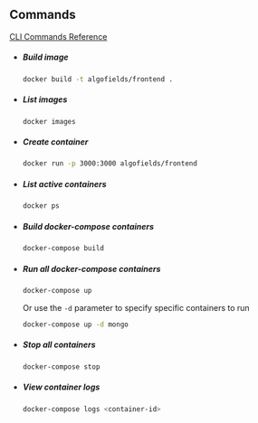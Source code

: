 ## Commands

[CLI Commands Reference](https://docs.docker.com/engine/reference/commandline/cli/)

- ##### Build image

  ```bash
  docker build -t algofields/frontend .
  ```

- ##### List images

  ```bash
  docker images
  ```

- ##### Create container
    ```bash
    docker run -p 3000:3000 algofields/frontend
    ```

- ##### List active containers
    ```bash
    docker ps
    ```

- ##### Build docker-compose containers

  ```bash
  docker-compose build
  ```

- ##### Run all docker-compose containers
  ```bash
  docker-compose up
  ```
  Or use the `-d` parameter to specify specific containers to run
  ```bash
  docker-compose up -d mongo
  ```
- ##### Stop all containers

  ```bash
  docker-compose stop
  ```

- ##### View container logs
  ```bash
  docker-compose logs <container-id>
  ```
